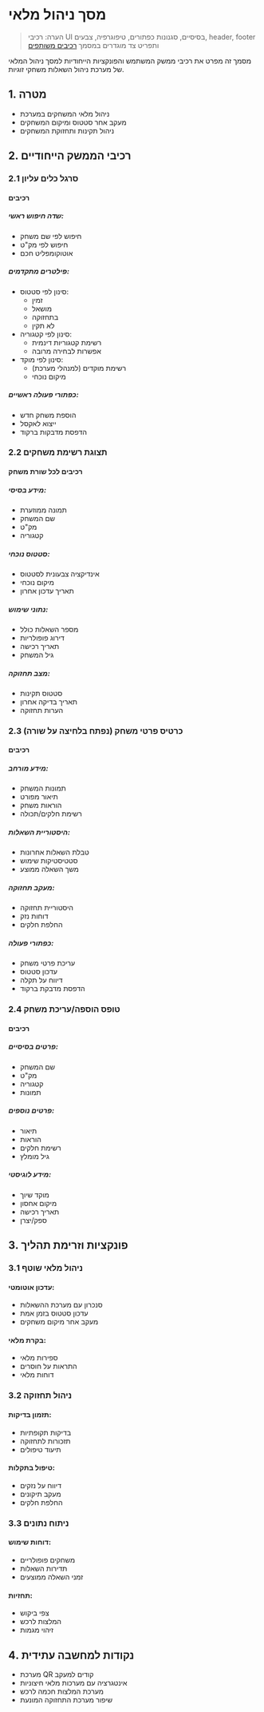# מסך ניהול מלאי

> הערה: רכיבי UI בסיסיים, סגנונות כפתורים, טיפוגרפיה, צבעים, header, footer ותפריט צד מוגדרים במסמך [רכיבים משותפים](רכיבים%20משותפים.md)

מסמך זה מפרט את רכיבי ממשק המשתמש והפונקציות הייחודיות למסך ניהול המלאי של מערכת ניהול השאלות משחקי זוגיות.

## 1. מטרה
- ניהול מלאי המשחקים במערכת
- מעקב אחר סטטוס ומיקום המשחקים
- ניהול תקינות ותחזוקת המשחקים

## 2. רכיבי הממשק הייחודיים

### 2.1 סרגל כלים עליון

#### רכיבים
##### שדה חיפוש ראשי:
- חיפוש לפי שם משחק
- חיפוש לפי מק"ט
- אוטוקומפליט חכם

##### פילטרים מתקדמים:
- סינון לפי סטטוס:
  - זמין
  - מושאל
  - בתחזוקה
  - לא תקין
- סינון לפי קטגוריה:
  - רשימת קטגוריות דינמית
  - אפשרות לבחירה מרובה
- סינון לפי מוקד:
  - רשימת מוקדים (למנהלי מערכת)
  - מיקום נוכחי

##### כפתורי פעולה ראשיים:
- הוספת משחק חדש
- ייצוא לאקסל
- הדפסת מדבקות ברקוד

### 2.2 תצוגת רשימת משחקים

#### רכיבים לכל שורת משחק
##### מידע בסיסי:
- תמונה ממוזערת
- שם המשחק
- מק"ט
- קטגוריה

##### סטטוס נוכחי:
- אינדיקציה צבעונית לסטטוס
- מיקום נוכחי
- תאריך עדכון אחרון

##### נתוני שימוש:
- מספר השאלות כולל
- דירוג פופולריות
- תאריך רכישה
- גיל המשחק

##### מצב תחזוקה:
- סטטוס תקינות
- תאריך בדיקה אחרון
- הערות תחזוקה

### 2.3 כרטיס פרטי משחק (נפתח בלחיצה על שורה)

#### רכיבים
##### מידע מורחב:
- תמונות המשחק
- תיאור מפורט
- הוראות משחק
- רשימת חלקים/תכולה

##### היסטוריית השאלות:
- טבלת השאלות אחרונות
- סטטיסטיקות שימוש
- משך השאלה ממוצע

##### מעקב תחזוקה:
- היסטוריית תחזוקה
- דוחות נזק
- החלפת חלקים

##### כפתורי פעולה:
- עריכת פרטי משחק
- עדכון סטטוס
- דיווח על תקלה
- הדפסת מדבקת ברקוד

### 2.4 טופס הוספה/עריכת משחק

#### רכיבים
##### פרטים בסיסיים:
- שם המשחק
- מק"ט
- קטגוריה
- תמונות

##### פרטים נוספים:
- תיאור
- הוראות
- רשימת חלקים
- גיל מומלץ

##### מידע לוגיסטי:
- מוקד שיוך
- מיקום אחסון
- תאריך רכישה
- ספק/יצרן

## 3. פונקציות וזרימת תהליך

### 3.1 ניהול מלאי שוטף
#### עדכון אוטומטי:
- סנכרון עם מערכת ההשאלות
- עדכון סטטוס בזמן אמת
- מעקב אחר מיקום משחקים

#### בקרת מלאי:
- ספירות מלאי
- התראות על חוסרים
- דוחות מלאי

### 3.2 ניהול תחזוקה
#### תזמון בדיקות:
- בדיקות תקופתיות
- תזכורות לתחזוקה
- תיעוד טיפולים

#### טיפול בתקלות:
- דיווח על נזקים
- מעקב תיקונים
- החלפת חלקים

### 3.3 ניתוח נתונים
#### דוחות שימוש:
- משחקים פופולריים
- תדירות השאלות
- זמני השאלה ממוצעים

#### תחזיות:
- צפי ביקוש
- המלצות לרכש
- זיהוי מגמות

## 4. נקודות למחשבה עתידית
- מערכת QR קודים למעקב
- אינטגרציה עם מערכות מלאי חיצוניות
- מערכת המלצות חכמה לרכש
- שיפור מערכת התחזוקה המונעת 